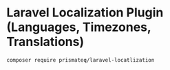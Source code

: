 # Laravel Localization Plugin (Languages, Timezones, Translations)

```
composer require prismateq/laravel-locatlization
```
